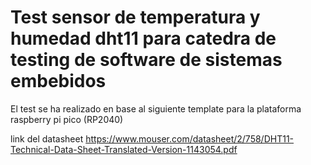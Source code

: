 # Test sensor de temperatura y humedad dht11 para catedra de testing de software de sistemas embebidos 

El test se ha realizado en base al siguiente template para la plataforma raspberry pi pico (RP2040) 

link del datasheet 
https://www.mouser.com/datasheet/2/758/DHT11-Technical-Data-Sheet-Translated-Version-1143054.pdf